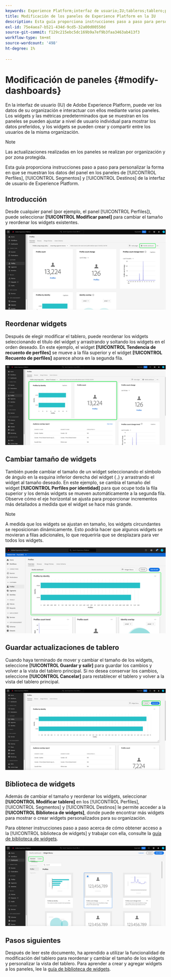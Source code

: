 ```yaml
---
keywords: Experience Platform;interfaz de usuario;IU;tableros;tablero;perfiles;segmentos;destinos;uso de licencias
title: Modificación de los paneles de Experience Platform en la IU
description: Esta guía proporciona instrucciones paso a paso para personalizar cómo se muestran los datos de Adobe Experience Platform de su organización en los paneles.
exl-id: 75e4aea7-b521-434d-9cd5-32a00d00550d
source-git-commit: f129c215ebc5dc169b9a7ef9b3faa3463ab413f3
workflow-type: tm+mt
source-wordcount: '498'
ht-degree: 1%

---
```


# Modificación de paneles {#modify-dashboards}

En la interfaz de usuario (IU) de Adobe Experience Platform, puede ver los datos de su organización e interactuar con ellos mediante varios paneles. Los widgets y las métricas predeterminados que se muestran en los paneles se pueden ajustar a nivel de usuario individual para mostrar los datos preferidos, y los widgets se pueden crear y compartir entre los usuarios de la misma organización.

>[!NOTE]
>
>Las actualizaciones realizadas en los paneles se realizan por organización y por zona protegida.

Esta guía proporciona instrucciones paso a paso para personalizar la forma en que se muestran los datos del panel en los paneles de [!UICONTROL Perfiles], [!UICONTROL Segmentos] y [!UICONTROL Destinos] de la interfaz de usuario de Experience Platform.

## Introducción

Desde cualquier panel (por ejemplo, el panel [!UICONTROL Perfiles]), puede seleccionar **[!UICONTROL Modificar panel]** para cambiar el tamaño y reordenar los widgets existentes.

![Panel de perfiles con el panel de modificación resaltado.](../images/customization/modify-dashboard.png)

## Reordenar widgets

Después de elegir modificar el tablero, puede reordenar los widgets seleccionando el título del widget y arrastrando y soltando los widgets en el orden deseado. En este ejemplo, el widget **[!UICONTROL Tendencia de recuento de perfiles]** se mueve a la fila superior y el widget **[!UICONTROL Recuento de perfiles]** aparece ahora en la segunda fila.

![Panel de perfiles con dos widgets reordenados resaltados.](../images/customization/move-widget.png)

## Cambiar tamaño de widgets

También puede cambiar el tamaño de un widget seleccionando el símbolo de ángulo en la esquina inferior derecha del widget (`⌟`) y arrastrando el widget al tamaño deseado. En este ejemplo, se cambia el tamaño del widget **[!UICONTROL Perfiles por identidad]** para que ocupe toda la fila superior y los demás widgets se mueven automáticamente a la segunda fila. Observe cómo el eje horizontal se ajusta para proporcionar incrementos más detallados a medida que el widget se hace más grande.

>[!NOTE]
>
>A medida que los widgets se ajustan en tamaño, los widgets circundantes se reposicionan dinámicamente. Esto podría hacer que algunos widgets se movieran a filas adicionales, lo que requeriría que se desplazara para ver todos los widgets.

![Se resaltó el tablero de perfiles con un widget cuyo tamaño se modificó.](../images/customization/resize-widget.png)

## Guardar actualizaciones de tablero

Cuando haya terminado de mover y cambiar el tamaño de los widgets, seleccione **[!UICONTROL Guardar y salir]** para guardar los cambios y volver a la vista del tablero principal. Si no desea conservar los cambios, seleccione **[!UICONTROL Cancelar]** para restablecer el tablero y volver a la vista del tablero principal.

![El panel de perfiles con las opciones Cancelar, Guardar y Salir resaltadas.](../images/customization/save-changes.png)

## Biblioteca de widgets

Además de cambiar el tamaño y reordenar los widgets, seleccionar **[!UICONTROL Modificar tablero]** en los [!UICONTROL Perfiles], [!UICONTROL Segmentos] y [!UICONTROL Destinos] le permite acceder a la **[!UICONTROL Biblioteca de widgets]**, donde puede encontrar más widgets para mostrar o crear widgets personalizados para su organización.

Para obtener instrucciones paso a paso acerca de cómo obtener acceso a la [!UICONTROL biblioteca de widgets] y trabajar con ella, consulte la [guía de biblioteca de widgets](widget-library.md).

![Espacio de trabajo de la biblioteca de widgets con resaltados Estándar y Personalizados.](../images/customization/widget-library.png)

## Pasos siguientes

Después de leer este documento, ha aprendido a utilizar la funcionalidad de modificación del tablero para reordenar y cambiar el tamaño de los widgets y personalizar la vista del tablero. Para aprender a crear y agregar widgets a los paneles, lee la [guía de biblioteca de widgets](widget-library.md).

